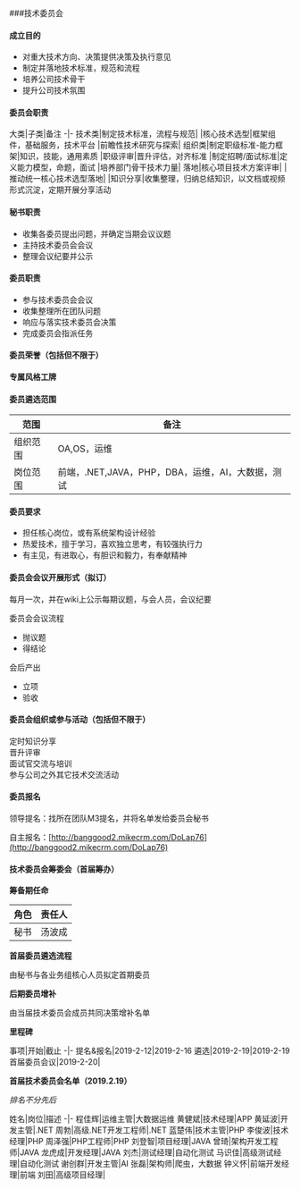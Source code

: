 ###技术委员会

#### 成立目的

- 对重大技术方向、决策提供决策及执行意见
- 制定并落地技术标准，规范和流程
- 培养公司技术骨干
- 提升公司技术氛围

#### 委员会职责

大类|子类|备注
-|-
技术类|制定技术标准，流程与规范|
|核心技术选型|框架组件，基础服务，技术平台
|前瞻性技术研究与探索|
组织类|制定职级标准-能力框架|知识，技能，通用素质
|职级评审|晋升评估，对齐标准
|制定招聘/面试标准|定义能力模型，命题，面试
|培养部门骨干技术力量|
落地|核心项目技术方案评审|
|推动统一核心技术选型落地|
|知识分享|收集整理，归纳总结知识，以文档或视频形式沉淀，定期开展分享活动

#### 秘书职责

- 收集各委员提出问题，并确定当期会议议题
- 主持技术委员会会议
- 整理会议纪要并公示

#### 委员职责

- 参与技术委员会会议
- 收集整理所在团队问题
- 响应与落实技术委员会决策
- 完成委员会指派任务

#### 委员荣誉（包括但不限于）

**专属风格工牌**

#### 委员遴选范围

范围|备注
-|-
组织范围|OA,OS，运维
岗位范围|前端，.NET,JAVA，PHP，DBA，运维，AI，大数据，测试

#### 委员要求

- 担任核心岗位，或有系统架构设计经验
- 热爱技术，擅于学习，喜欢独立思考，有较强执行力
- 有主见，有进取心，有胆识和毅力，有奉献精神

#### 委员会会议开展形式（拟订）

每月一次，并在wiki上公示每期议题，与会人员，会议纪要

委员会会议流程

- 抛议题
- 得结论

会后产出

- 立项
- 验收

#### 委员会组织或参与活动（包括但不限于）

定时知识分享	
晋升评审	
面试官交流与培训	
参与公司之外其它技术交流活动	

#### 委员报名

领导提名：找所在团队M3提名，并将名单发给委员会秘书		

自主报名：[http://banggood2.mikecrm.com/DoLap76](http://banggood2.mikecrm.com/DoLap76)

#### 技术委员会筹委会（首届筹办）

**筹备期任命**

角色|责任人
-|-
秘书|汤波成

**首届委员遴选流程**

由秘书与各业务组核心人员拟定首期委员

**后期委员增补**

由当届技术委员会成员共同决策增补名单

**里程碑**

事项|开始|截止
-|-
提名&报名|2019-2-12|2019-2-16
遴选|2019-2-19|2019-2-19
首届委员会议|2019-2-20|

**首届技术委员会名单（2019.2.19）**

*排名不分先后*

姓名|岗位|描述
-|-
程佳辉|运维主管|大数据运维
黄健斌|技术经理|APP
黄延波|开发主管|.NET
周勃|高级.NET开发工程师|.NET
蓝楚伟|技术主管|PHP
李俊波|技术经理|PHP
周泽强|PHP工程师|PHP
刘登智|项目经理|JAVA
曾琦|架构开发工程师|JAVA
龙虎成|开发经理|JAVA
刘杰|测试经理|自动化测试
马识佳|高级测试经理|自动化测试
谢创群|开发主管|AI
张磊|架构师|爬虫，大数据
钟义怀|前端开发经理|前端
刘田|高级项目经理|
